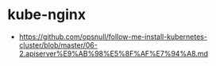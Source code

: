 # kube-nginx

* https://github.com/opsnull/follow-me-install-kubernetes-cluster/blob/master/06-2.apiserver%E9%AB%98%E5%8F%AF%E7%94%A8.md
